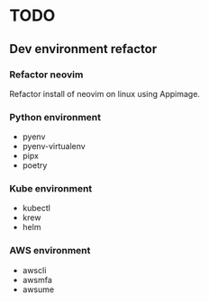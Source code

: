 # TODO #
## Dev environment refactor ##
### Refactor neovim ###
Refactor install of neovim on linux using Appimage.

### Python environment ###
- pyenv
- pyenv-virtualenv
- pipx
- poetry

### Kube environment ###
- kubectl
- krew
- helm

### AWS environment ###
- awscli
- awsmfa
- awsume
